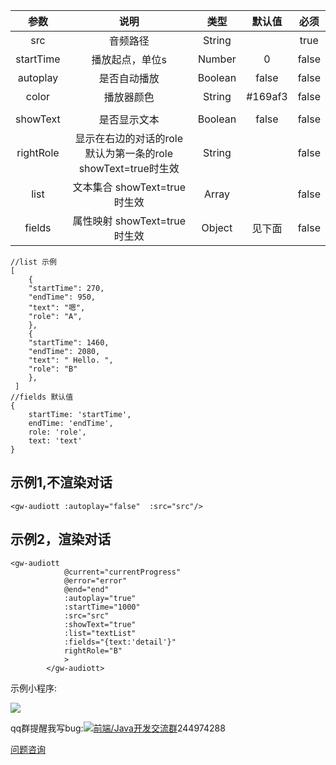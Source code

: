 |   参数    |                             说明                             |  类型   | 默认值  | 必须  |
| :-------: | :----------------------------------------------------------: | :-----: | :-----: | :---: |
|    src    |                           音频路径                           | String  |         | true  |
| startTime |                       播放起点，单位s                        | Number  |    0    | false |
| autoplay  |                         是否自动播放                         | Boolean |  false  | false |
|   color   |                          播放器颜色                          | String  | #169af3 | false |
|           |                                                              |         |         |       |
| showText  |                         是否显示文本                         | Boolean |  false  | false |
| rightRole | 显示在右边的对话的role 默认为第一条的role showText=true时生效 | String  |         | false |
|   list    |                 文本集合 showText=true时生效                 |  Array  |         | false |
|  fields   |                 属性映射 showText=true时生效                 | Object  | 见下面  | false |

```
//list 示例
[
    {
    "startTime": 270,
    "endTime": 950,
    "text": "嗯",
    "role": "A",
    },
    {
    "startTime": 1460,
    "endTime": 2080,
    "text": " Hello. ",
    "role": "B"
    },
 ]
//fields 默认值
{
    startTime: 'startTime',
    endTime: 'endTime',
    role: 'role',
    text: 'text'
}
```



## 示例1,不渲染对话

```
<gw-audiott :autoplay="false"  :src="src"/>
```



## 示例2，渲染对话

```
<gw-audiott
			@current="currentProgress"
			@error="error"
			@end="end"
			:autoplay="true" 
			:startTime="1000"
			:src="src"
			:showText="true"
			:list="textList"
			:fields="{text:'detail'}"
			rightRole="B"
			>
		</gw-audiott>
```

示例小程序:

![](https://code-nav.bibilili.online/usr/uploads/2021/06/754521766.png)

qq群提醒我写bug:<a target="_blank" href="https://qm.qq.com/cgi-bin/qm/qr?k=Ex5_SeVnUpSmvlruxXd9rJ-SvTbt-4n7&jump_from=webapi"><img border="0" src="//pub.idqqimg.com/wpa/images/group.png" alt="前端/Java开发交流群" title="前端/Java开发交流群"></a>244974288

[问题咨询](https://code-nav.bibilili.online/vipbuy.html)
